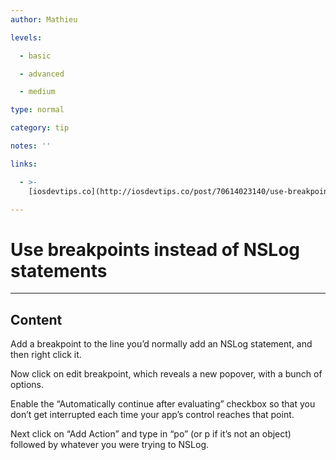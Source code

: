 ```yaml
---
author: Mathieu

levels:

  - basic

  - advanced

  - medium

type: normal

category: tip

notes: ''

links:

  - >-
    [iosdevtips.co](http://iosdevtips.co/post/70614023140/use-breakpoints-instead-of-nslog-statements){website}

---
```


# Use breakpoints instead of NSLog statements

---

## Content

Add a breakpoint to the line you’d normally add an NSLog statement, and then right click it.

Now click on edit breakpoint, which reveals a new popover, with a bunch of options.

Enable the “Automatically continue after evaluating” checkbox so that you don’t get interrupted each time your app’s control reaches that point.

Next click on “Add Action” and type in “po” (or p if it’s not an object) followed by whatever you were trying to NSLog.
